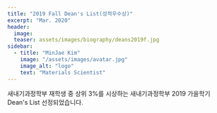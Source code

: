 ```yaml
---
title: "2019 Fall Dean's List(성적우수상)"
excerpt: "Mar. 2020"
header:
  image: 
  teaser: assets/images/biography/deans2019f.jpg
sidebar:
  - title: "MinJae Kim"
    image: "/assets/images/avatar.jpg"
    image_alt: "logo"
    text: "Materials Scientist"
---
```


새내기과정학부 재학생 중 상위 3%를 시상하는 새내기과정학부 2019 가을학기 Dean's List 선정되었습니다.



